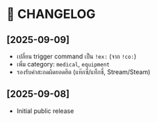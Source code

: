 # 📑 CHANGELOG

## [2025-09-09]
- เปลี่ยน trigger command เป็น `!ex:` (จาก `!co:`)
- เพิ่ม category: `medical`, `equipment`
- รองรับคำสะกดผิดยอดฮิต (แท๊กซี่/แท็กซี่, Stream/Steam)

## [2025-09-08]
- Initial public release
